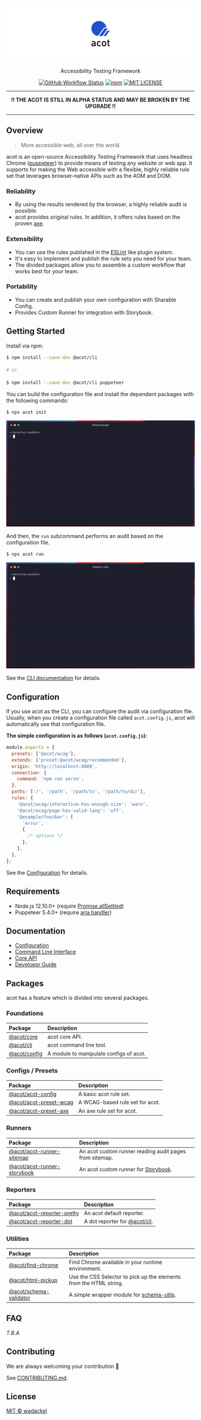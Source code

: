![acot](docs/assets/repository-header.png)

<p align="center">
  Accessibility Testing Framework
</p>

<p align="center">
  <a href="https://github.com/acot-a11y/acot/actions?workflow=CI"><img src="https://img.shields.io/github/workflow/status/acot-a11y/acot/CI?logo=github&style=flat-square" alt="GitHub Workflow Status" /></a>
  <a href="https://www.npmjs.com/package/@acot/cli"><img src="https://img.shields.io/npm/v/@acot/cli?style=flat-square" alt="npm" /></a>
  <a href="./LICENSE"><img src="https://img.shields.io/github/license/acot-a11y/acot?label=license&style=flat-square" alt="MIT LICENSE" /></a>
</p>

---

<p align="center">
  <strong>!! THE ACOT IS STILL IN ALPHA STATUS AND MAY BE BROKEN BY THE UPGRADE !!</strong>
</p>

---

## Overview

> More accessible web, all over the world.

acot is an open-source Accessibility Testing Framework that uses headless Chrome ([puppeteer](https://github.com/puppeteer/puppeteer)) to provide means of testing any website or web app. It supports for making the Web accessible with a flexible, highly reliable rule set that leverages browser-native APIs such as the AOM and DOM.

### Reliability

- By using the results rendered by the browser, a highly reliable audit is possible.
- acot provides original rules. In addition, it offers rules based on the proven [axe](https://github.com/dequelabs/axe-core).

### Extensibility

- You can use the rules published in the [ESLint](https://eslint.org/) like plugin system.
- It's easy to implement and publish the rule sets you need for your team.
- The divided packages allow you to assemble a custom workflow that works best for your team.

### Portability

- You can create and publish your own configuration with Sharable Config.
- Provides Custom Runner for integration with Storybook.

## Getting Started

Install via npm:

```bash
$ npm install --save-dev @acot/cli

# or

$ npm install --save-dev @acot/cli puppeteer
```

You can build the configuration file and install the dependent packages with the following commands:

```bash
$ npx acot init
```

![Running acot init command](./docs/assets/acot-init.gif)

And then, the `run` subcommand performs an audit based on the configuration file.

```bash
$ npx acot run
```

![Running acot run command](./docs/assets/acot-run.gif)

See the [CLI documentation](./packages/cli) for details.

## Configuration

If you use acot as the CLI, you can configure the audit via configuration file.  
Usually, when you create a configuration file called `acot.config.js`, acot will automatically use that configuration file.

**The simple configuration is as follows (`acot.config.js`):**

```javascript
module.exports = {
  presets: ['@acot/wcag'],
  extends: ['preset:@acot/wcag/recommended'],
  origin: 'http://localhost:8000',
  connection: {
    command: 'npm run serve',
  },
  paths: ['/', '/path', '/path/to', '/path/to/dir'],
  rules: {
    '@acot/wcag/interactive-has-enough-size': 'warn',
    '@acot/wcag/page-has-valid-lang': 'off',
    '@example/foo/bar': [
      'error',
      {
        /* options */
      },
    ],
  },
};
```

See the [Configuration](./docs/configuration.md) for details.

## Requirements

- Node.js 12.10.0+ (require [Promise.allSettled](https://developer.mozilla.org/en-US/docs/Web/JavaScript/Reference/Global_Objects/Promise/allSettled))
- Puppeteer 5.4.0+ (require [aria handler](https://github.com/puppeteer/puppeteer/releases/tag/v5.4.0))

## Documentation

- [Configuration](./docs/configuration.md)
- [Command Line Interface](./packages/cli)
- [Core API](./packages/core)
- [Develoepr Guide](./docs/developer-guide/)

## Packages

acot has a feature which is divided into several packages.

### Foundations

| Package                            | Description                             |
| :--------------------------------- | :-------------------------------------- |
| [@acot/core](./packages/core/)     | acot core API.                          |
| [@acot/cli](./packages/cli/)       | acot command line tool.                 |
| [@acot/config](./packages/config/) | A module to manipulate configs of acot. |

### Configs / Presets

| Package                                                | Description                     |
| :----------------------------------------------------- | :------------------------------ |
| [@acot/acot-config](./packages/acot-config/)           | A basic acot rule set.          |
| [@acot/acot-preset-wcag](./packages/acot-preset-wcag/) | A WCAG-based rule set for acot. |
| [@acot/acot-preset-axe](./packages/acot-preset-axe/)   | An axe rule set for acot.       |

### Runners

| Package                                                          | Description                                                                      |
| :--------------------------------------------------------------- | :------------------------------------------------------------------------------- |
| [@acot/acot-runner-sitemap](./packages/acot-runner-sitemap/)     | An acot custom runner reading audit pages from sitemap.                          |
| [@acot/acot-runner-storybook](./packages/acot-runner-storybook/) | An acot custom runner for [Storybook](https://github.com/storybookjs/storybook). |

### Reporters

| Package                                                        | Description                                      |
| :------------------------------------------------------------- | :----------------------------------------------- |
| [@acot/acot-reporter-pretty](./packages/acot-reporter-pretty/) | An acot default reporter.                        |
| [@acot/acot-reporter-dot](./packages/acot-reporter-dot/)       | A dot reporter for [@acot/cli](./packages/cli/). |

### Utilities

| Package                                                | Description                                                                          |
| :----------------------------------------------------- | :----------------------------------------------------------------------------------- |
| [@acot/find-chrome](./packages/find-chrome/)           | Find Chrome available in your runtime environment.                                   |
| [@acot/html-pickup](./packages/html-pickup/)           | Use the CSS Selector to pick up the elements from the HTML string.                   |
| [@acot/schema-validator](./packages/schema-validator/) | A simple wrapper module for [schema-utils](https://github.com/webpack/schema-utils). |

## FAQ

_T.B.A_

## Contributing

We are always welcoming your contribution :clap:

See [CONTRIBUTING.md](./CONTRIBUTING.md).

## License

[MIT © wadackel](./LICENSE)

